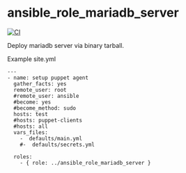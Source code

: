 ansible_role_mariadb_server
=========


[![CI](https://github.com/habbis/ansible_role_mariadb_server/workflows/CI/badge.svg)](https://github.com/habbis/ansible_role_mariadb_server/actions?query=workflow%3ACI)

Deploy mariadb server via  binary tarball.



Example site.yml

```
---
- name: setup puppet agent
  gather_facts: yes
  remote_user: root
  #remote_user: ansible
  #become: yes
  #become_method: sudo
  hosts: test
  #hosts: puppet-clients
  #hosts: all
  vars_files:
    -  defaults/main.yml
    #-  defaults/secrets.yml

  roles:
    - { role: ../ansible_role_mariadb_server }
```
